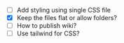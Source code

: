 - [ ] Add styling using single CSS file
- [x] Keep the files flat or allow folders?
- [ ] How to publish wiki?
- [ ] Use tailwind for CSS?
